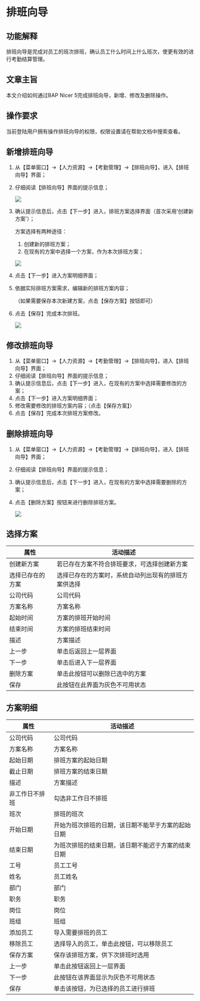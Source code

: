 # 排班向导

## 功能解释

排班向导是完成对员工的班次排班，确认员工什么时间上什么班次，使更有效的进行考勤结算管理。

## 文章主旨

本文介绍如何通过BAP Nicer 5完成排班向导，新增、修改及删除操作。

## 操作要求

当前登陆用户拥有操作排班向导的权限，权限设置请在帮助文档中搜索查看。

## 新增排班向导

1. 从【菜单窗口】->【人力资源】->【考勤管理】->【排班向导】，进入【排班向导】界面；

2. 仔细阅读【排班向导】界面的提示信息；

   ![](images/pbxd1.png)

3. 确认提示信息后，点击【下一步】进入，排班方案选择界面（首次采用‘创建新方案’）；

   方案选择有两种途径：

   1. 创建新的排班方案；
   2. 在现有的方案中选择一个方案，作为本次排班方案；

   ![](images/pbxd2.png)

4. 点击【下一步】进入方案明细界面；

5. 依据实际排班方案需求，编辑新的排班方案内容；

   （如果需要保存本次新建方案，点击【保存方案】按钮即可）

6. 点击【保存】完成本次排班。

   ![](images/pbxd3.png)

## 修改排班向导

1. 从【菜单窗口】->【人力资源】->【考勤管理】->【排班向导】，进入【排班向导】界面；
2. 仔细阅读【排班向导】界面的提示信息；
3. 确认提示信息后，点击【下一步】进入，在现有的方案中选择需要修改的方案；
4. 点击【下一步】进入方案明细界面；
5. 修改需要修改的排班方案内容；（点击【保存方案】）
6. 点击【保存】完成本次排班方案修改。

## 删除排班向导

1. 从【菜单窗口】->【人力资源】->【考勤管理】->【排班向导】，进入【排班向导】界面；

2. 仔细阅读【排班向导】界面的提示信息；

3. 确认提示信息后，点击【下一步】进入，在现有的方案中选择需要删除的方案；

4. 点击【删除方案】按钮来进行删除排班方案。

   ![](images/pbxd4.png)

## 选择方案

| **属性**         | **活动描述**                                         |
| ---------------- | ---------------------------------------------------- |
| 创建新方案       | 若已存在方案不符合排班要求，可选择创建新方案         |
| 选择已存在的方案 | 选择已存在的方案时，系统自动列出现有的排班方案供选择 |
| 公司代码         | 公司代码                                             |
| 方案名称         | 方案名称                                             |
| 起始时间         | 方案的排班开始时间                                   |
| 结束时间         | 方案的排班结束时间                                   |
| 描述             | 方案描述                                             |
| 上一步           | 单击后返回上一层界面                                 |
| 下一步           | 单击后进入下一层界面                                 |
| 删除方案         | 单击此按钮可以删除已选中的方案                       |
| 保存             | 此按钮在此界面为灰色不可用状态                       |

## 方案明细

| **属性**       | **活动描述**                                       |
| -------------- | -------------------------------------------------- |
| 公司代码       | 公司代码                                           |
| 方案名称       | 方案名称                                           |
| 起始日期       | 排班方案的起始日期                                 |
| 截止日期       | 排班方案的结束日期                                 |
| 描述           | 方案描述                                           |
| 非工作日不排班 | 勾选非工作日不排班                                 |
| 班次           | 排班的班次                                         |
| 开始日期       | 开始为班次排班的日期，该日期不能早于方案的起始日期 |
| 结束日期       | 为班次排班的结束日期，该日期不能迟于方案的结束日期 |
| 工号           | 员工工号                                           |
| 姓名           | 员工姓名                                           |
| 部门           | 部门                                               |
| 职务           | 职务                                               |
| 岗位           | 岗位                                               |
| 班组           | 班组                                               |
| 添加员工       | 导入需要排班的员工                                 |
| 移除员工       | 选择导入的员工，单击此按钮，可以移除员工           |
| 保存方案       | 保存该排班方案，供下次排班时选用                   |
| 上一步         | 单击此按钮返回上一层界面                           |
| 下一步         | 此按钮在该界面显示为灰色不可用状态                 |
| 保存           | 单击该按钮，为已选择的员工进行排班                 |